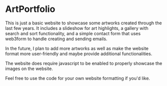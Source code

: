 # ArtPortfolio

This is just a basic website to showcase some artworks created through the last few years. It includes a slideshow for art highlights, a gallery with search and sort functionality, and a simple contact form that uses web3form to handle creating and sending emails.

In the future, I plan to add more artworks as well as make the website format more user-friendly and maybe provide additional functionalities.

The website does require javascript to be enabled to properly showcase the images on the website.

Feel free to use the code for your own website formatting if you'd like.
